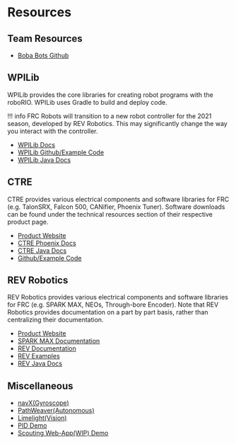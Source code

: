 # Resources

## Team Resources
- [Boba Bots Github](https://github.com/MillsRoboticsTeam253)

## WPILib 
WPILib provides the core libraries for creating robot programs with the roboRIO. WPILib uses Gradle to build and deploy code.

!!! info
	FRC Robots will transition to a new robot controller for the 2021 season, developed by REV Robotics. This may significantly change the way you interact with the controller.
	
- [WPILib Docs](https://docs.wpilib.org/)
- [WPILib Github/Example Code](https://github.com/wpilibsuite/allwpilib)
- [WPILib Java Docs](https://first.wpi.edu/FRC/roborio/release/docs/java/index.html)


## CTRE
CTRE provides various electrical components and software libraries for FRC (e.g. TalonSRX, Falcon 500, CANifier, Phoenix Tuner). Software downloads can be found under the technical resources section of their respective product page. 

- [Product Website](https://www.ctr-electronics.com/)
- [CTRE Phoenix Docs](https://phoenix-documentation.readthedocs.io/en/latest/)
- [CTRE Java Docs](http://www.ctr-electronics.com/downloads/api/java/html/index.html)
- [Github/Example Code](https://github.com/CrossTheRoadElec)



## REV Robotics
REV Robotics provides various electrical components and software libraries for FRC (e.g. SPARK MAX, NEOs, Through-bore Encoder). Note that REV Robotics provides documentation on a part by part basis, rather than centralizing their documentation.

- [Product Website](http://www.revrobotics.com/)
- [SPARK MAX Documentation](http://www.revrobotics.com/sparkmax-software/#code-examples)
- [REV Documentation](https://github.com/REVrobotics)
- [REV Examples](https://github.com/REVrobotics)
- [REV Java Docs](http://www.revrobotics.com/content/sw/max/sw-docs/java/index.html)

## Miscellaneous
- [navX(Gyroscope)](https://pdocs.kauailabs.com/navx-mxp/software/roborio-libraries/)
- [PathWeaver(Autonomous)](https://github.com/wpilibsuite/PathWeaver)
- [Limelight(Vision)](https://docs.limelightvision.io/en/latest/)
- [PID Demo](https://sites.google.com/site/fpgaandco/pid)
- [Scouting Web-App(WIP) Demo](https://cbg.zws.im/)


